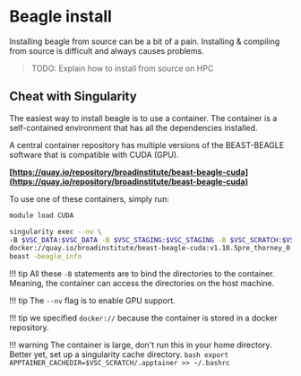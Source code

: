 # Beagle install 

Installing beagle from source can be a bit of a pain. Installing & compiling from source is difficult and always causes problems. 

> TODO: Explain how to install from source on HPC  

## Cheat with Singularity

The easiest way to install beagle is to use a container. The container is a self-contained environment that has all the dependencies installed. 

A central container repository has multiple versions of the BEAST-BEAGLE software that is compatible with CUDA (GPU). 

**[https://quay.io/repository/broadinstitute/beast-beagle-cuda](https://quay.io/repository/broadinstitute/beast-beagle-cuda)**

To use one of these containers, simply run: 
    
```bash
module load CUDA

singularity exec --nv \
-B $VSC_DATA:$VSC_DATA -B $VSC_STAGING:$VSC_STAGING -B $VSC_SCRATCH:$VSC_SCRATCH -B $VSC_HOME:$VSC_HOME -B $PWD \ 
docker://quay.io/broadinstitute/beast-beagle-cuda:v1.10.5pre_thorney_0.1.2 \
beast -beagle_info
```
!!! tip 
    All these `-B` statements are to bind the directories to the container. Meaning, the container can access the directories on the host machine.

!!! tip
    The `--nv` flag is to enable GPU support.

!!! tip 
    we specified `docker://` because the container is stored in a docker repository.

!!! warning
    The container is large, don't run this in your home directory.
    Better yet, set up a singularity cache directory.
    ```bash
    export APPTAINER_CACHEDIR=$VSC_SCRATCH/.apptainer >> ~/.bashrc
    ```
